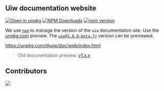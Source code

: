 Uiw documentation website
---

[![Open in unpkg](https://img.shields.io/badge/Open%20in-unpkg-blue)](https://uiwjs.github.io/npm-unpkg/#/pkg/@uiw/react-doc/file/README.md)
[![NPM Downloads](https://img.shields.io/npm/dm/@uiw/react-doc.svg?style=flat)](https://www.npmjs.com/package/@uiw/react-doc)
[![npm version](https://img.shields.io/npm/v/@uiw/react-doc.svg?label=@uiw/react-doc)](https://npmjs.com/@uiw/react-doc)

We use [`npm`](https://www.npmjs.com/package/@uiw/doc) to manage the version of the `uiw` documentation site. Use the [unpkg.com](https://unpkg.com/@uiw/doc/web/index.html) preview. The [`uiw@2.0.0-beta.7+`](https://unpkg.com/@uiw/doc/web/index.html) version can be previewed.

https://unpkg.com/@uiw/doc/web/index.html

> Old documentation preview: [v1.x.x](https://unpkg.com/uiw@1.16.14/dist/index.html)

## Contributors

<a href="https://github.com/uiwjs/uiw/graphs/contributors">
  <img src="https://uiwjs.github.io/uiw/CONTRIBUTORS.svg" />
</a>